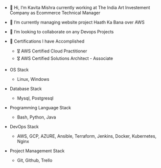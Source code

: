 - 👋 Hi, I’m Kavita Mishra currently working at The India Art Investement Company as Ecommerce Technical Manager
- 🌱 I’m currently managing website project Haath Ka Bana over AWS
- 💞️ I’m looking to collaborate on any Devops Projects

- 🧾 Certifications I have Accomplished
    - 🎖 AWS Certified Cloud Practitioner
    - 🎖 AWS Certified Solutions Architect - Associate

- OS Stack
    - Linux, Windows

- Database Stack
    - Mysql, Postgresql

- Programming Language Stack
    - Bash, Python, Java

- DevOps Stack
    - AWS, GCP, AZURE, Ansible, Terraform, Jenkins, Docker, Kubernetes, Nginx

- Project Management Stack
    - Git, Github, Trello

<!---
Kavitaatdesign/Kavitaatdesign is a ✨ special ✨ repository because its `README.md` (this file) appears on your GitHub profile.
You can click the Preview link to take a look at your changes.
--->
